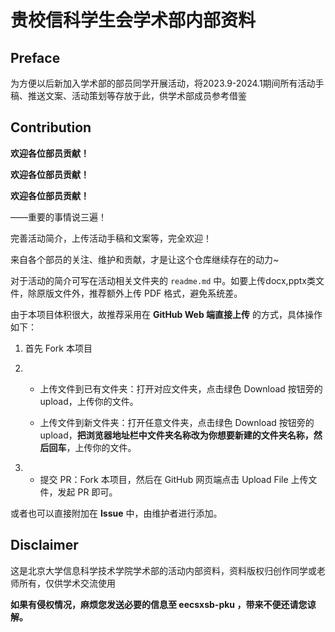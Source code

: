 # 贵校信科学生会学术部内部资料
## Preface

为方便以后新加入学术部的部员同学开展活动，将2023.9-2024.1期间所有活动手稿、推送文案、活动策划等存放于此，供学术部成员参考借鉴

## Contribution

**欢迎各位部员贡献！**

**欢迎各位部员贡献！**

**欢迎各位部员贡献！**

——重要的事情说三遍！

完善活动简介，上传活动手稿和文案等，完全欢迎！

来自各个部员的关注、维护和贡献，才是让这个仓库继续存在的动力~

对于活动的简介可写在活动相关文件夹的 `readme.md` 中。如要上传docx,pptx类文件，除原版文件外，推荐额外上传 PDF 格式，避免系统差。

由于本项目体积很大，故推荐采用在 **GitHub Web 端直接上传** 的方式，具体操作如下：

1. 首先 Fork 本项目

2. - 上传文件到已有文件夹：打开对应文件夹，点击绿色 Download 按钮旁的 upload，上传你的文件。

   - 上传文件到新文件夹：打开任意文件夹，点击绿色 Download 按钮旁的 upload，**把浏览器地址栏中文件夹名称改为你想要新建的文件夹名称，然后回车**，上传你的文件。

3. - 提交 PR：Fork 本项目，然后在 GitHub 网页端点击 Upload File 上传文件，发起 PR 即可。

或者也可以直接附加在 **Issue** 中，由维护者进行添加。

## Disclaimer

这是北京大学信息科学技术学院学术部的活动内部资料，资料版权归创作同学或老师所有，仅供学术交流使用

**如果有侵权情况，麻烦您发送必要的信息至 eecsxsb-pku ，带来不便还请您谅解。**
